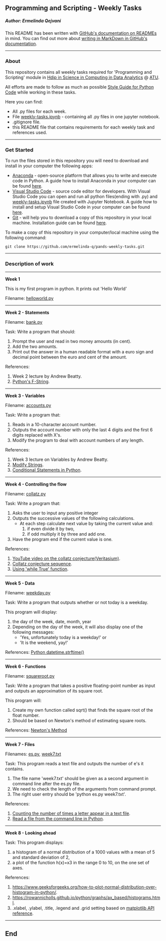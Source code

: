 ## Programming and Scripting - Weekly Tasks

##### *Author: Ermelinda Qejvani*

This README has been written with [GitHub's documentation on READMEs](https://docs.github.com/en/repositories/managing-your-repositorys-settings-and-features/customizing-your-repository/about-readmes) in mind.
You can find out more about [writing in MarkDown in GitHub's documentation](https://docs.github.com/en/get-started/writing-on-github/getting-started-with-writing-and-formatting-on-github/basic-writing-and-formatting-syntax).

***
### About

This repository contains all weekly tasks required for 'Programming and Scripting' module in [Hdip in Science in Computing in Data Analytics](https://www.gmit.ie/higher-diploma-in-science-in-computing-in-data-analytics) @ [ATU](https://atu.ie).

All efforts are made to follow as much as possible [Style Guide for Python Code](https://peps.python.org/pep-0008/) while working in these tasks.

Here you can find:

- All .py files for each week.
- File [weekly-tasks.ipynb](/weekly-tasks.ipynb) - containing all .py files in one jupyter notebook.
- .gitignore file.
- this README file that contains requirements for each weekly task and references used.


***
### Get Started

To run the files stored in this repository you will need to download and install in your computer the following apps:

- [Anaconda](https://www.anaconda.com/) - open-source platform that allows you to write and execute code in Python. A guide how to install Anaconda in your computer can be found [here](https://docs.anaconda.com/free/anaconda/install/index.html).
- [Visual Studio Code](https://code.visualstudio.com/) - source code editor for developers. With Visual Studio Code you can open and run all python files(ending with .py) and [weekly-tasks.ipynb](/weekly-tasks.ipynb) file created with Jupyter Notebook. A guide how to install and setup Visual Studio Code in your computer can be found [here](https://code.visualstudio.com/learn/get-started/basics).
- [Git](https://git-scm.com/downloads) - will help you to download a copy of this repository in your local machine. Installation guide can be found [here](https://github.com/git-guides/install-git).

To make a copy of this repository in your computer/local machine using the following command:

```
git clone https://github.com/ermelinda-q/pands-weekly-tasks.git
```

***
### Description of work 
***

__Week 1__

This is my first program in python. It prints out 'Hello World'

Filename: [helloworld.py](./helloworld.py)

***

__Week 2 - Statements__

Filename: [bank.py](./bank.py)

Task: Write a program that should:
1. Prompt the user and read in two money amounts (in cent).
2. Add the two amounts.
3. Print out the answer in a human readable format with a euro sign and decimal point between the euro and cent of the amount. 

References:
1. Week 2 lecture by Andrew Beatty.
2. [Python's F-String](https://realpython.com/python-f-strings/).

***

__Week 3 - Variables__

Filename: [accounts.py](./accounts.py)

Task: Write a program that:
1. Reads in a 10-character account number.
2. Outputs the account number with only the last 4 digits and the first 6 digits replaced with X's.
3. Modify the program to deal with account numbers of any length.

References:
1. Week 3 lecture on Variables by Andrew Beatty.
2. [Modify Strings](https://www.w3schools.com/python/python_strings_modify.asp).
3. [Conditional Statements in Python](https://realpython.com/python-conditional-statements/).

***

__Week 4 - Controlling the flow__

Filename: [collatz.py](./collatz.py)

Task: Write a program that:
1. Asks the user to input any positive integer
2. Outputs the successive values of the following calculations.
    - At each step calculate next value by taking the current value and:
        1. if even divide it by two,
        2. if odd multiply it by three and add one.
3. Have the program end if the current value is one.

References:
1. [YouTube video on the collatz conjecture(Veritasium)](https://www.youtube.com/watch?v=094y1Z2wpJg&t=1s).
2. [Collatz conjecture sequence](https://stackoverflow.com/questions/13366830/collatz-conjecture-sequence).
3. [Using 'while True' function](https://stackoverflow.com/questions/23294658/asking-the-user-for-input-until-they-give-a-valid-response).

***

__Week 5 - Data__

Filename: [weekday.py](./weekday.py)

Task: Write a program that outputs whether or not today is a weekday.

This program will display:
1. the day of the week, date, month, year
2. Depending on the day of the week, it will also display one of the following messages:
    - 'Yes, unfortunately today is a weekday!' or 
    - 'It is the weekend, yay!'

References:
[Python datetime.strftime()](https://www.programiz.com/python-programming/datetime/strftime)

***

__Week 6 - Functions__

Filename: [squareroot.py](./squareroot.py)

Task: Write a program that takes a positive floating-point number as input and outputs an approximation of its square root.

This program will:
1. Create my own function called sqrt() that finds the square root of the float number.
2. Should be based on Newton's method of estimating square roots.

References: 
[Newton's Method](https://runestone.academy/ns/books/published/thinkcspy/MoreAboutIteration/NewtonsMethod.html)

***

__Week 7 - Files__

Filenames: [es.py](./es.py), [week7.txt](./week7.txt)

Task: This program reads a text file and outputs the number of e's it contains.
1. The file name 'week7.txt' should be given as a second argument in command line after the es.py file.
2. We need to check the length of the arguments from command prompt.
3. The right user entry should be 'python es.py week7.txt'.

References:
1. [Counting the number of times a letter appear in a text file](https://www.geeksforgeeks.org/count-the-number-of-times-a-letter-appears-in-a-text-file-in-python).
2. [Read a file from the command line in Python](https://stackoverflow.com/questions/7439145/i-want-to-read-in-a-file-from-the-command-line-in-python).


***

__Week 8 - Looking ahead__

Task: This program displays:
1. a histogram of a normal distribution of a 1000 values with a mean of 5 and standard deviation of 2, 
2. a plot of the function  h(x)=x3 in the range 0 to 10, on the one set of axes.

References:
1. https://www.geeksforgeeks.org/how-to-plot-normal-distribution-over-histogram-in-python/.
2. https://rowannicholls.github.io/python/graphs/ax_based/histograms.html.
3. .xlabel, .ylabel, .title, .legend and .grid setting based on [matplotlib API reference](https://matplotlib.org/stable/api/matplotlib_configuration_api.html).

***
## End
